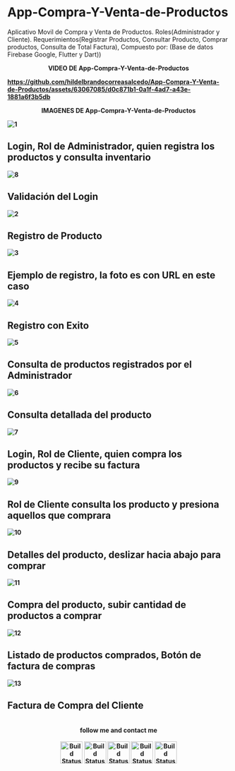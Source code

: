 # App-Compra-Y-Venta-de-Productos
Aplicativo Movil de Compra y Venta de Productos. Roles(Administrador y Cliente). Requerimientos(Registrar Productos, Consultar Producto, Comprar productos, Consulta de Total Factura), Compuesto por: (Base de datos Firebase Google, Flutter y Dart))

<p align="center"><strong>VIDEO DE App-Compra-Y-Venta-de-Productos</</strong></p>

https://github.com/hildelbrandocorreasalcedo/App-Compra-Y-Venta-de-Productos/assets/63067085/d0c871b1-0a1f-4ad7-a43e-1881a6f3b5db

<p align="center"><strong>IMAGENES DE App-Compra-Y-Venta-de-Productos</</strong></p>

![1](https://user-images.githubusercontent.com/63067085/225711785-11138aa9-08d6-4155-b22a-1029c57d8f00.jpeg)

## Login, Rol de Administrador, quien registra los productos y consulta inventario

![8](https://user-images.githubusercontent.com/63067085/225711803-66f83058-676b-406c-b3a0-5b2f75c08a33.jpeg)

## Validación del Login

![2](https://user-images.githubusercontent.com/63067085/225711790-ecccc52a-8e5d-473c-9fff-3abeec572435.jpeg)

## Registro de Producto

![3](https://user-images.githubusercontent.com/63067085/225711793-a0499744-165f-4975-9b25-f0bf32eb2da8.jpeg)

## Ejemplo de registro, la foto es con URL en este caso

![4](https://user-images.githubusercontent.com/63067085/225711795-fc56327f-98eb-451d-ac4f-010392be500e.jpeg)

## Registro con Exito

![5](https://user-images.githubusercontent.com/63067085/225711798-5d790aa9-9633-485e-a457-50a8a6381c0e.jpeg)

## Consulta de productos registrados por el Administrador

![6](https://user-images.githubusercontent.com/63067085/225711799-e5fd94db-9a6c-47dd-8ca7-d5c1cf31b283.jpeg)

## Consulta detallada del producto

![7](https://user-images.githubusercontent.com/63067085/225711800-8a5479f8-4995-4c89-bdf5-e19b05a4a994.jpeg)

## Login, Rol de Cliente, quien compra los productos y recibe su factura

![9](https://user-images.githubusercontent.com/63067085/225711804-780fa145-94c7-42c6-a11e-46f4758faacd.jpeg)

## Rol de Cliente consulta los producto y presiona aquellos que comprara

![10](https://user-images.githubusercontent.com/63067085/225711806-5d75f6cd-a1b4-4287-a9b2-7e05e608e7e2.jpeg)

## Detalles del producto, deslizar hacia abajo para comprar

![11](https://user-images.githubusercontent.com/63067085/225711807-cfae3b47-0513-47d1-b769-558429924487.jpeg)

## Compra del producto, subir cantidad de productos a comprar

![12](https://user-images.githubusercontent.com/63067085/225711810-613db4bb-f07c-46e1-a36b-c1525146a94a.jpeg)

## Listado de productos comprados, Botón de factura de compras

![13](https://user-images.githubusercontent.com/63067085/225711811-f0f2fd47-1b76-49c4-bd0f-583d7e8f5b04.jpeg)

## Factura de Compra del Cliente

<p align="center">
<br>
<label><b>follow me and contact me</b></label>
<br>
<br>
<a href="https://www.linkedin.com/in/hildelbrandocorreasalcedo/"><img src="https://play-lh.googleusercontent.com/kMofEFLjobZy_bCuaiDogzBcUT-dz3BBbOrIEjJ-hqOabjK8ieuevGe6wlTD15QzOqw" alt="Build Status" height=50></a>
<a href="https://mail.google.com/mail/u/0/#inbox?compose=DmwnWtDnGLtzjlhDTmcMzgtkVWHmjWhjKlGRcTCzRprqxxjqttSksslJdWlMgMbSTbqmJMssgKqG"><img src="https://play-lh.googleusercontent.com/KSuaRLiI_FlDP8cM4MzJ23ml3og5Hxb9AapaGTMZ2GgR103mvJ3AAnoOFz1yheeQBBI" alt="Build Status" height=50></a>
<a href="https://api.whatsapp.com/send?phone=573022605415"><img src="https://play-lh.googleusercontent.com/bYtqbOcTYOlgc6gqZ2rwb8lptHuwlNE75zYJu6Bn076-hTmvd96HH-6v7S0YUAAJXoJN" alt="Build Status" height=50></a>
<a href="https://www.instagram.com/hbrayancorrea/"><img src="https://upload.wikimedia.org/wikipedia/commons/9/95/Instagram_logo_2022.svg" alt="Build Status" height=50></a>
<label><b></b></label>
<a href="https://www.facebook.com/brayancorreasd/"><img src="https://upload.wikimedia.org/wikipedia/commons/thumb/e/ee/Logo_de_Facebook.png/220px-Logo_de_Facebook.png" alt="Build Status" height=50></a>
</p>

